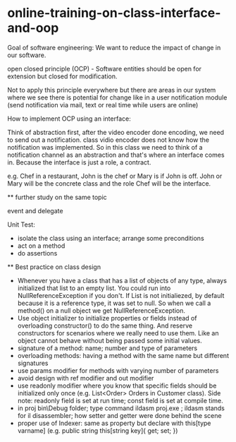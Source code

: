 # online-training-on-class-interface-and-oop


Goal of software engineering: 
We want to reduce the impact of change in our software.

open closed principle (OCP) -
Software entities should be open for extension but closed for modification.

Not to apply this principle everywhere but there are areas in our system where we see there is potential for change like in a user notification module (send notification via mail, text or real time while users are online)

How to implement OCP using an interface:

Think of abstraction first, after the video encoder done encoding, we need to send out a notification. class vidio encoder does not know how the notification was implemented. So in this class we need to think of a notification channel as an abstraction and that's where an interface comes in. Because the interface is just a role, a contract.

e.g. Chef in a restaurant, John is the chef or Mary is if John is off. John or Mary will be the concrete class and the role Chef will be the interface.

** further study on the same topic

event and delegate

Unit Test:
- isolate the class using an interface; arrange some preconditions 
- act on a method
- do assertions

** Best practice on class design
- Whenever you have a class that has a list of objects of any type, always initialized that list to an empty list. You could run into NullReferenceException if you don't. If List<T> is not initialiezed, by default because it is a reference type, it was set to null. So when we call a method() on a null object we get NullReferenceException.
- Use object initializer to initialize properties or fields instead of overloading constructor() to do the same thing. And reserve constructors for scenarios where we really need to use them. Like an object cannot behave without being passed some initial values.
- signature of a method: name; number and type of parameters
- overloading methods: having a method with the same name but different signatures
- use params modifier for methods with varying number of parameters
- avoid design with ref modifier and out modifier
- use readonly modifier where you know that specific fields should be initialized only once (e.g. List&lt;Order&gt; Orders in Customer class). Side note: readonly field is set at run time; const field is set at compile time.
- in proj bin\Debug folder; type command ildasm proj.exe ; ildasm stands for il disassembler; how setter and getter were done behind the scene
- proper use of Indexer: same as property but declare with this[type varname] (e.g. public string this[string key]{ get; set; })

  
